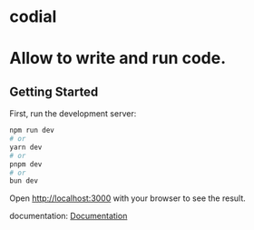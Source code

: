 # codial
Allow to write and run code.
=======

## Getting Started

First, run the development server:

```bash
npm run dev
# or
yarn dev
# or
pnpm dev
# or
bun dev
```

Open [http://localhost:3000](http://localhost:3000) with your browser to see the result.

documentation: [Documentation](https://docs.google.com/document/d/17ACR8NLfgMfJ5XJY8a2zEbhS39MvmhGziJq2hkKnhnw/edit?usp=sharing)
